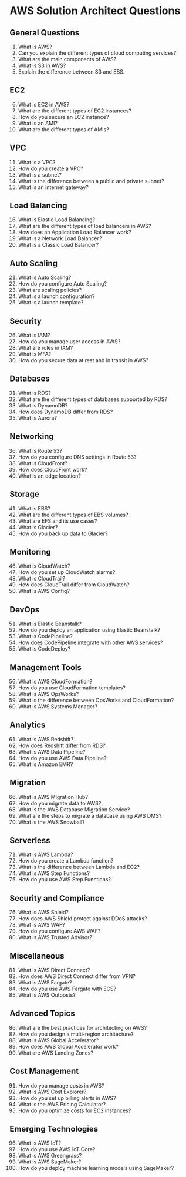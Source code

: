 
# AWS Solution Architect Questions

## General Questions
1. What is AWS?
2. Can you explain the different types of cloud computing services?
3. What are the main components of AWS?
4. What is S3 in AWS?
5. Explain the difference between S3 and EBS.

## EC2
6. What is EC2 in AWS?
7. What are the different types of EC2 instances?
8. How do you secure an EC2 instance?
9. What is an AMI?
10. What are the different types of AMIs?

## VPC
11. What is a VPC?
12. How do you create a VPC?
13. What is a subnet?
14. What is the difference between a public and private subnet?
15. What is an internet gateway?

## Load Balancing
16. What is Elastic Load Balancing?
17. What are the different types of load balancers in AWS?
18. How does an Application Load Balancer work?
19. What is a Network Load Balancer?
20. What is a Classic Load Balancer?

## Auto Scaling
21. What is Auto Scaling?
22. How do you configure Auto Scaling?
23. What are scaling policies?
24. What is a launch configuration?
25. What is a launch template?

## Security
26. What is IAM?
27. How do you manage user access in AWS?
28. What are roles in IAM?
29. What is MFA?
30. How do you secure data at rest and in transit in AWS?

## Databases
31. What is RDS?
32. What are the different types of databases supported by RDS?
33. What is DynamoDB?
34. How does DynamoDB differ from RDS?
35. What is Aurora?

## Networking
36. What is Route 53?
37. How do you configure DNS settings in Route 53?
38. What is CloudFront?
39. How does CloudFront work?
40. What is an edge location?

## Storage
41. What is EBS?
42. What are the different types of EBS volumes?
43. What are EFS and its use cases?
44. What is Glacier?
45. How do you back up data to Glacier?

## Monitoring
46. What is CloudWatch?
47. How do you set up CloudWatch alarms?
48. What is CloudTrail?
49. How does CloudTrail differ from CloudWatch?
50. What is AWS Config?

## DevOps
51. What is Elastic Beanstalk?
52. How do you deploy an application using Elastic Beanstalk?
53. What is CodePipeline?
54. How does CodePipeline integrate with other AWS services?
55. What is CodeDeploy?

## Management Tools
56. What is AWS CloudFormation?
57. How do you use CloudFormation templates?
58. What is AWS OpsWorks?
59. What is the difference between OpsWorks and CloudFormation?
60. What is AWS Systems Manager?

## Analytics
61. What is AWS Redshift?
62. How does Redshift differ from RDS?
63. What is AWS Data Pipeline?
64. How do you use AWS Data Pipeline?
65. What is Amazon EMR?

## Migration
66. What is AWS Migration Hub?
67. How do you migrate data to AWS?
68. What is the AWS Database Migration Service?
69. What are the steps to migrate a database using AWS DMS?
70. What is the AWS Snowball?

## Serverless
71. What is AWS Lambda?
72. How do you create a Lambda function?
73. What is the difference between Lambda and EC2?
74. What is AWS Step Functions?
75. How do you use AWS Step Functions?

## Security and Compliance
76. What is AWS Shield?
77. How does AWS Shield protect against DDoS attacks?
78. What is AWS WAF?
79. How do you configure AWS WAF?
80. What is AWS Trusted Advisor?

## Miscellaneous
81. What is AWS Direct Connect?
82. How does AWS Direct Connect differ from VPN?
83. What is AWS Fargate?
84. How do you use AWS Fargate with ECS?
85. What is AWS Outposts?

## Advanced Topics
86. What are the best practices for architecting on AWS?
87. How do you design a multi-region architecture?
88. What is AWS Global Accelerator?
89. How does AWS Global Accelerator work?
90. What are AWS Landing Zones?

## Cost Management
91. How do you manage costs in AWS?
92. What is AWS Cost Explorer?
93. How do you set up billing alerts in AWS?
94. What is the AWS Pricing Calculator?
95. How do you optimize costs for EC2 instances?

## Emerging Technologies
96. What is AWS IoT?
97. How do you use AWS IoT Core?
98. What is AWS Greengrass?
99. What is AWS SageMaker?
100. How do you deploy machine learning models using SageMaker?

